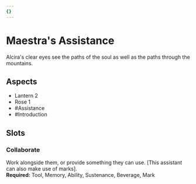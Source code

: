 ```yaml
---
{}
---
```

# Maestra's Assistance
Alcira's clear eyes see the paths of the soul as well as the paths through the mountains.
## Aspects
- Lantern 2
- Rose 1
- #Assistance
-  #Introduction 
## Slots
### Collaborate
Work alongside them, or provide something they can use. \[This  assistant can also make use of marks].<br>**Required:** Tool, Memory, Ability, Sustenance, Beverage, Mark
